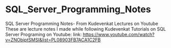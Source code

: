 # SQL_Server_Programming_Notes
SQL Server Programming Notes- From Kudevenkat Lectures on Youtube
These are lecture notes I made while following Kudevenkat Tutorials on SQL Server Programing on Youtube:
link: https://www.youtube.com/watch?v=ZNObiptSMSI&list=PL08903FB7ACA1C2FB
